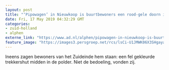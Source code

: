 ```yaml
---
layout: post
title: "‘Pipowagen’ in Nieuwkoop is buurtbewoners een rood-gele doorn in het oog"
date: Fri, 17 May 2019 04:32:29 GMT
categories: 
- zuid-holland 
- alphen 
externe_link: "https://www.ad.nl/alphen/pipowagen-in-nieuwkoop-is-buurtbewoners-een-rood-gele-doorn-in-het-oog~a0f3496a/"
feature_image: "https://images3.persgroep.net/rcs/lsCi-U1JMWK06X3SHgayacuDcrk/diocontent/148530197/_fitwidth/400/?appId=21791a8992982cd8da851550a453bd7f&quality=0.7"
---
```


Ineens zagen bewoners van het Zuideinde hem staan: een fel gekleurde trekkershut midden in de polder. Niet de bedoeling, vonden zij.
